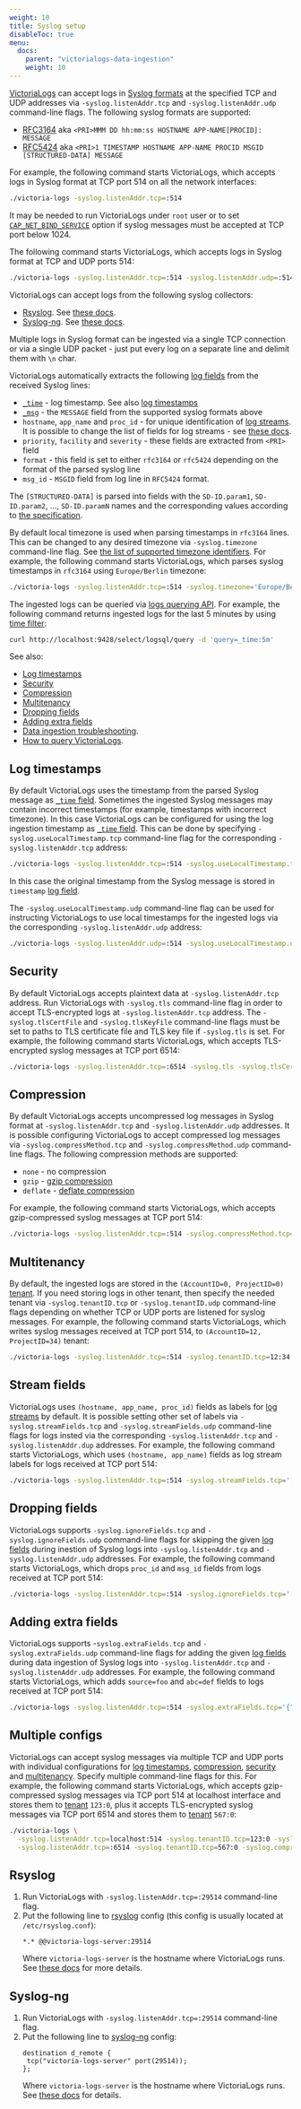 ```yaml
---
weight: 10
title: Syslog setup
disableToc: true
menu:
  docs:
    parent: "victorialogs-data-ingestion"
    weight: 10
---
```

[VictoriaLogs](https://docs.victoriametrics.com/victorialogs/) can accept logs in [Syslog formats](https://en.wikipedia.org/wiki/Syslog) at the specified TCP and UDP addresses
via `-syslog.listenAddr.tcp` and `-syslog.listenAddr.udp` command-line flags. The following syslog formats are supported:

- [RFC3164](https://datatracker.ietf.org/doc/html/rfc3164) aka `<PRI>MMM DD hh:mm:ss HOSTNAME APP-NAME[PROCID]: MESSAGE`
- [RFC5424](https://datatracker.ietf.org/doc/html/rfc5424) aka `<PRI>1 TIMESTAMP HOSTNAME APP-NAME PROCID MSGID [STRUCTURED-DATA] MESSAGE`

For example, the following command starts VictoriaLogs, which accepts logs in Syslog format at TCP port 514 on all the network interfaces:

```sh
./victoria-logs -syslog.listenAddr.tcp=:514
```

It may be needed to run VictoriaLogs under `root` user or to set [`CAP_NET_BIND_SERVICE`](https://superuser.com/questions/710253/allow-non-root-process-to-bind-to-port-80-and-443)
option if syslog messages must be accepted at TCP port below 1024.

The following command starts VictoriaLogs, which accepts logs in Syslog format at TCP and UDP ports 514:

```sh
./victoria-logs -syslog.listenAddr.tcp=:514 -syslog.listenAddr.udp=:514
```

VictoriaLogs can accept logs from the following syslog collectors:

- [Rsyslog](https://www.rsyslog.com/). See [these docs](#rsyslog).
- [Syslog-ng](https://www.syslog-ng.com/). See [these docs](#syslog-ng).

Multiple logs in Syslog format can be ingested via a single TCP connection or via a single UDP packet - just put every log on a separate line
and delimit them with `\n` char.

VictoriaLogs automatically extracts the following [log fields](https://docs.victoriametrics.com/victorialogs/keyconcepts/#data-model)
from the received Syslog lines:

- [`_time`](https://docs.victoriametrics.com/victorialogs/keyconcepts/#time-field) - log timestamp. See also [log timestamps](#log-timestamps)
- [`_msg`](https://docs.victoriametrics.com/victorialogs/keyconcepts/#message-field) - the `MESSAGE` field from the supported syslog formats above
- `hostname`, `app_name` and `proc_id` - for unique identification of [log streams](https://docs.victoriametrics.com/victorialogs/keyconcepts/#stream-fields).
  It is possible to change the list of fields for log streams - see [these docs](#stream-fields).
- `priority`, `facility` and `severity` - these fields are extracted from `<PRI>` field
- `format` - this field is set to either `rfc3164` or `rfc5424` depending on the format of the parsed syslog line
- `msg_id` - `MSGID` field from log line in `RFC5424` format.

The `[STRUCTURED-DATA]` is parsed into fields with the `SD-ID.param1`, `SD-ID.param2`, ..., `SD-ID.paramN` names and the corresponding values
according to [the specification](https://datatracker.ietf.org/doc/html/rfc5424#section-6.3).

By default local timezone is used when parsing timestamps in `rfc3164` lines. This can be changed to any desired timezone via `-syslog.timezone` command-line flag.
See [the list of supported timezone identifiers](https://en.wikipedia.org/wiki/List_of_tz_database_time_zones). For example, the following command starts VictoriaLogs,
which parses syslog timestamps in `rfc3164` using `Europe/Berlin` timezone:

```sh
./victoria-logs -syslog.listenAddr.tcp=:514 -syslog.timezone='Europe/Berlin'
```

The ingested logs can be queried via [logs querying API](https://docs.victoriametrics.com/victorialogs/querying/#http-api). For example, the following command
returns ingested logs for the last 5 minutes by using [time filter](https://docs.victoriametrics.com/victorialogs/logsql/#time-filter):

```sh
curl http://localhost:9428/select/logsql/query -d 'query=_time:5m'
```

See also:

- [Log timestamps](#log-timestamps)
- [Security](#security)
- [Compression](#compression)
- [Multitenancy](#multitenancy)
- [Dropping fields](#dropping-fields)
- [Adding extra fields](#adding-extra-fields)
- [Data ingestion troubleshooting](https://docs.victoriametrics.com/victorialogs/data-ingestion/#troubleshooting).
- [How to query VictoriaLogs](https://docs.victoriametrics.com/victorialogs/querying/).

## Log timestamps

By default VictoriaLogs uses the timestamp from the parsed Syslog message as [`_time` field](https://docs.victoriametrics.com/victorialogs/keyconcepts/#time-field).
Sometimes the ingested Syslog messages may contain incorrect timestamps (for example, timestamps with incorrect timezone). In this case VictoriaLogs can be configured
for using the log ingestion timestamp as [`_time` field](https://docs.victoriametrics.com/victorialogs/keyconcepts/#time-field). This can be done by specifying
`-syslog.useLocalTimestamp.tcp` command-line flag for the corresponding `-syslog.listenAddr.tcp` address:

```sh
./victoria-logs -syslog.listenAddr.tcp=:514 -syslog.useLocalTimestamp.tcp
```

In this case the original timestamp from the Syslog message is stored in `timestamp` [log field](https://docs.victoriametrics.com/victorialogs/keyconcepts/#data-model).

The `-syslog.useLocalTimestamp.udp` command-line flag can be used for instructing VictoriaLogs to use local timestamps for the ingested logs
via the corresponding `-syslog.listenAddr.udp` address:

```sh
./victoria-logs -syslog.listenAddr.udp=:514 -syslog.useLocalTimestamp.udp
```

## Security

By default VictoriaLogs accepts plaintext data at `-syslog.listenAddr.tcp` address. Run VictoriaLogs with `-syslog.tls` command-line flag
in order to accept TLS-encrypted logs at `-syslog.listenAddr.tcp` address. The `-syslog.tlsCertFile` and `-syslog.tlsKeyFile` command-line flags
must be set to paths to TLS certificate file and TLS key file if `-syslog.tls` is set. For example, the following command
starts VictoriaLogs, which accepts TLS-encrypted syslog messages at TCP port 6514:

```sh
./victoria-logs -syslog.listenAddr.tcp=:6514 -syslog.tls -syslog.tlsCertFile=/path/to/tls/cert -syslog.tlsKeyFile=/path/to/tls/key
```

## Compression

By default VictoriaLogs accepts uncompressed log messages in Syslog format at `-syslog.listenAddr.tcp` and `-syslog.listenAddr.udp` addresses.
It is possible configuring VictoriaLogs to accept compressed log messages via `-syslog.compressMethod.tcp` and `-syslog.compressMethod.udp` command-line flags.
The following compression methods are supported:

- `none` - no compression
- `gzip` - [gzip compression](https://en.wikipedia.org/wiki/Gzip)
- `deflate` - [deflate compression](https://en.wikipedia.org/wiki/Deflate)

For example, the following command starts VictoriaLogs, which accepts gzip-compressed syslog messages at TCP port 514:

```sh
./victoria-logs -syslog.listenAddr.tcp=:514 -syslog.compressMethod.tcp=gzip
```

## Multitenancy

By default, the ingested logs are stored in the `(AccountID=0, ProjectID=0)` [tenant](https://docs.victoriametrics.com/victorialogs/#multitenancy).
If you need storing logs in other tenant, then specify the needed tenant via `-syslog.tenantID.tcp` or `-syslog.tenantID.udp` command-line flags
depending on whether TCP or UDP ports are listened for syslog messages.
For example, the following command starts VictoriaLogs, which writes syslog messages received at TCP port 514, to `(AccountID=12, ProjectID=34)` tenant:

```sh
./victoria-logs -syslog.listenAddr.tcp=:514 -syslog.tenantID.tcp=12:34
```

## Stream fields

VictoriaLogs uses `(hostname, app_name, proc_id)` fields as labels for [log streams](https://docs.victoriametrics.com/victorialogs/keyconcepts/#stream-fields) by default.
It is possible setting other set of labels via `-syslog.streamFields.tcp` and `-syslog.streamFields.udp` command-line flags
for logs insted via the corresponding `-syslog.listenAddr.tcp` and `-syslog.listenAddr.dup` addresses.
For example, the following command starts VictoriaLogs, which uses `(hostname, app_name)` fields as log stream labels
for logs received at TCP port 514:

```sh
./victoria-logs -syslog.listenAddr.tcp=:514 -syslog.streamFields.tcp='["hostname","app_name"]'
```

## Dropping fields

VictoriaLogs supports `-syslog.ignoreFields.tcp` and `-syslog.ignoreFields.udp` command-line flags for skipping
the given [log fields](https://docs.victoriametrics.com/victorialogs/keyconcepts/#data-model) during inestion
of Syslog logs into `-syslog.listenAddr.tcp` and `-syslog.listenAddr.udp` addresses.
For example, the following command starts VictoriaLogs, which drops `proc_id` and `msg_id` fields from logs received at TCP port 514:

```sh
./victoria-logs -syslog.listenAddr.tcp=:514 -syslog.ignoreFields.tcp='["prod_id","msg_id"]'
```

## Adding extra fields

VictoriaLogs supports -`syslog.extraFields.tcp` and `-syslog.extraFields.udp` command-line flags for adding
the given [log fields](https://docs.victoriametrics.com/victorialogs/keyconcepts/#data-model) during data ingestion
of Syslog logs into `-syslog.listenAddr.tcp` and `-syslog.listenAddr.udp` addresses.
For example, the following command starts VictoriaLogs, which adds `source=foo` and `abc=def` fields to logs received at TCP port 514:

```sh
./victoria-logs -syslog.listenAddr.tcp=:514 -syslog.extraFields.tcp='{"source":"foo","abc":"def"}'
```

## Multiple configs

VictoriaLogs can accept syslog messages via multiple TCP and UDP ports with individual configurations for [log timestamps](#log-timestamps), [compression](#compression), [security](#security)
and [multitenancy](#multitenancy). Specify multiple command-line flags for this. For example, the following command starts VictoriaLogs,
which accepts gzip-compressed syslog messages via TCP port 514 at localhost interface and stores them to [tenant](https://docs.victoriametrics.com/victorialogs/#multitenancy) `123:0`,
plus it accepts TLS-encrypted syslog messages via TCP port 6514 and stores them to [tenant](https://docs.victoriametrics.com/victorialogs/#multitenancy) `567:0`:

```sh
./victoria-logs \
  -syslog.listenAddr.tcp=localhost:514 -syslog.tenantID.tcp=123:0 -syslog.compressMethod.tcp=gzip -syslog.tls=false -syslog.tlsKeyFile='' -syslog.tlsCertFile='' \
  -syslog.listenAddr.tcp=:6514 -syslog.tenantID.tcp=567:0 -syslog.compressMethod.tcp=none -syslog.tls=true -syslog.tlsKeyFile=/path/to/tls/key -syslog.tlsCertFile=/path/to/tls/cert
```

## Rsyslog

1. Run VictoriaLogs with `-syslog.listenAddr.tcp=:29514` command-line flag.
1. Put the following line to [rsyslog](https://www.rsyslog.com/) config (this config is usually located at `/etc/rsyslog.conf`):
   ```
   *.* @@victoria-logs-server:29514
   ```
   Where `victoria-logs-server` is the hostname where VictoriaLogs runs. See [these docs](https://www.rsyslog.com/sending-messages-to-a-remote-syslog-server/)
   for more details.

## Syslog-ng

1. Run VictoriaLogs with `-syslog.listenAddr.tcp=:29514` command-line flag.
1. Put the following line to [syslog-ng](https://www.syslog-ng.com/) config:
   ```
   destination d_remote {
    tcp("victoria-logs-server" port(29514));
   };
   ```
   Where `victoria-logs-server` is the hostname where VictoriaLogs runs.
   See [these docs](https://support.oneidentity.com/technical-documents/doc/syslog-ng-open-source-edition/3.19/administration-guide/29#TOPIC-1094570) for details.
